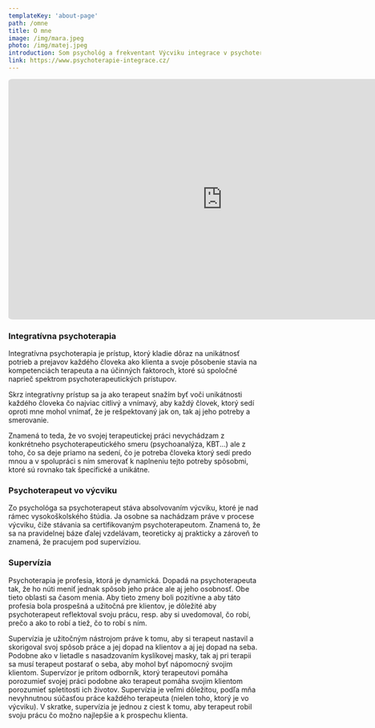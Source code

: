 ```yaml
---
templateKey: 'about-page'
path: /omne
title: O mne
image: /img/mara.jpeg
photo: /img/matej.jpeg
introduction: Som psychológ a frekventant Výcviku integrace v psychoterapii. Psychológiu som vyštudoval v Brne na Masarykovej univerzite. V súčasnosti žijem v Nitre, kde mám aj svoje pracovisko. Okrem psychológie a terapie sa venujem svojej manželke, Bohu, hudbe a priateľom.
link: https://www.psychoterapie-integrace.cz/
---
```

<iframe src="https://www.youtube.com/embed/52HtWGnCHkQ" width="854" height="480" style="border:none; border-radius:1%;"></iframe>

### Integratívna psychoterapia
Integratívna psychoterapia je prístup, ktorý kladie dôraz na unikátnosť potrieb a prejavov každého človeka ako klienta a svoje pôsobenie stavia na kompetenciách terapeuta a na účinných faktoroch, ktoré sú spoločné naprieč spektrom psychoterapeutických prístupov. 

Skrz integratívny prístup sa ja ako terapeut snažím byť voči unikátnosti každého človeka čo najviac citlivý a vnímavý, aby každý človek, ktorý sedí oproti mne mohol vnímať, že je rešpektovaný jak on, tak aj jeho potreby a smerovanie. 

Znamená to teda, že vo svojej terapeutickej práci nevychádzam z konkrétneho psychoterapeutického smeru (psychoanalýza, KBT...) ale z toho, čo sa deje priamo na sedení, čo je potreba človeka ktorý sedí predo mnou a v spolupráci s ním smerovať k naplneniu tejto potreby spôsobmi, ktoré sú rovnako tak špecifické a unikátne. 

### Psychoterapeut vo výcviku
Zo psychológa sa psychoterapeut stáva absolvovaním výcviku, ktoré je nad rámec vysokoškolského štúdia. Ja osobne sa nachádzam práve v procese výcviku, čiže stávania sa certifikovaným psychoterapeutom. Znamená to, že sa na pravidelnej báze ďalej vzdelávam, teoreticky aj prakticky a zároveň to znamená, že pracujem pod supervíziou. 

### Supervízia 
Psychoterapia je profesia, ktorá je dynamická. Dopadá na psychoterapeuta tak, že ho núti meniť jednak spôsob jeho práce ale aj jeho osobnosť. Obe tieto oblasti sa časom menia. Aby tieto zmeny boli pozitívne a aby táto profesia bola prospešná a užitočná pre klientov, je dôležité aby psychoterapeut reflektoval svoju prácu, resp. aby si uvedomoval, čo robí, prečo a ako to robí a tiež, čo to robí s ním.

Supervízia je užitočným nástrojom práve k tomu, aby si terapeut nastavil a skorigoval svoj spôsob práce a jej dopad na klientov a aj jej dopad na seba. Podobne ako v lietadle s nasadzovaním kyslíkovej masky, tak aj pri terapii sa musí terapeut postarať o seba, aby mohol byť nápomocný svojim klientom. Supervízor je pritom odborník, ktorý terapeutovi pomáha porozumieť svojej práci podobne ako terapeut pomáha svojim klientom porozumieť spletitosti ich životov. Supervízia je veľmi dôležitou, podľa mňa nevyhnutnou súčasťou práce každého terapeuta (nielen toho, ktorý je vo výcviku). V skratke, supervízia je jednou z ciest k tomu, aby terapeut robil svoju prácu čo možno najlepšie a k prospechu klienta. 
